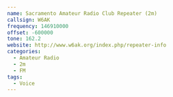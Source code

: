 ```yaml
---
name: Sacramento Amateur Radio Club Repeater (2m)
callsign: W6AK
frequency: 146910000
offset: -600000
tone: 162.2
website: http://www.w6ak.org/index.php/repeater-info
categories:
  - Amateur Radio
  - 2m
  - FM
tags:
  - Voice
---
```

